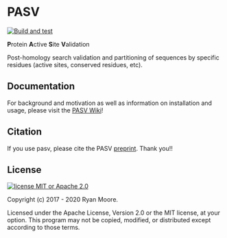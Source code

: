 # PASV

[![Build and test](https://github.com/mooreryan/pasv/actions/workflows/build_and_test.yml/badge.svg)](https://github.com/mooreryan/pasv/actions/workflows/build_and_test.yml)

**P**rotein **A**ctive **S**ite **V**alidation

Post-homology search validation and partitioning of sequences by specific residues (active sites, conserved residues, etc).

## Documentation

For background and motivation as well as information on installation and usage, please visit the [PASV Wiki](https://github.com/mooreryan/pasv/wiki/)!

## Citation

If you use pasv, please cite the PASV [preprint](https://doi.org/10.1101/2021.01.20.427478).  Thank you!!


## License

[![license MIT or Apache
2.0](https://img.shields.io/badge/license-MIT%20or%20Apache%202.0-blue)](https://github.com/mooreryan/pasv)

Copyright (c) 2017 - 2020 Ryan Moore.

Licensed under the Apache License, Version 2.0 or the MIT license, at your option. This program may not be copied, modified, or distributed except according to those terms.
